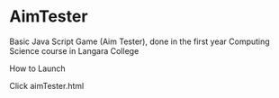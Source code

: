 # AimTester
Basic Java Script Game (Aim Tester), done in the first year Computing Science course in Langara College

How to Launch

Click aimTester.html
